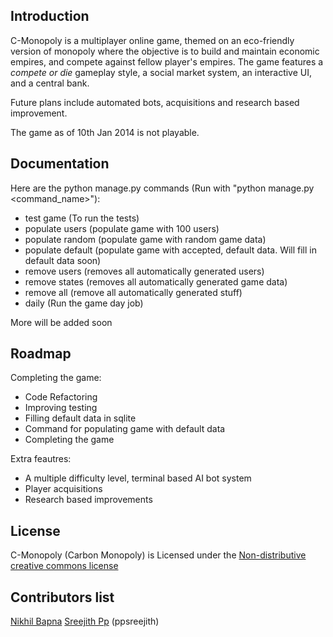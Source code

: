 ## Introduction ##
C-Monopoly is a multiplayer online game, themed on an eco-friendly version of monopoly where the objective is to build and maintain economic empires, and compete against fellow player's empires. The game features a *compete or die* gameplay style, a social market system, an interactive UI, and a central bank.

Future plans include automated bots, acquisitions and research based improvement.

The game as of 10th Jan 2014 is not playable.

## Documentation ##
Here are the python manage.py commands (Run with "python manage.py <command_name>"):

 - test game (To run the tests)
 - populate users (populate game with 100 users)
 - populate random (populate game with random game data)
 - populate default (populate game with accepted, default data. Will fill in default data soon)
 - remove users (removes all automatically generated users)
 - remove states (removes all automatically generated game data)
 - remove all (remove all automatically generated stuff)
 - daily (Run the game day job)

More will be added soon

## Roadmap ##

Completing the game:

 - Code Refactoring
 - Improving testing
 - Filling default data in sqlite
 - Command for populating game with default data
 - Completing the game

Extra feautres:

 - A multiple difficulty level, terminal based AI bot system
 - Player acquisitions
 - Research based improvements

## License ##
C-Monopoly (Carbon Monopoly) is Licensed under the [Non-distributive creative commons license][1]

## Contributors list ##
[Nikhil Bapna][2]
[Sreejith Pp][3] (ppsreejith)


  [1]: http://creativecommons.org/licenses/by-nc-nd/4.0/legalcode
  [2]: https://plus.google.com/103663920690696894192
  [3]: http://google.com/+sreejithpp